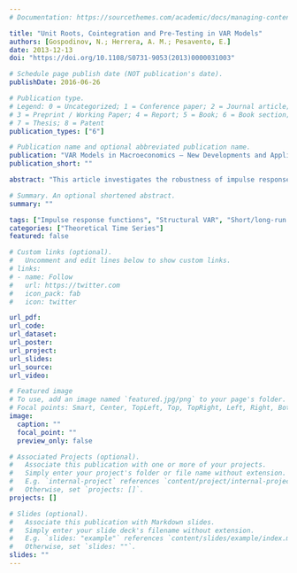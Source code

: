 ```yaml
---
# Documentation: https://sourcethemes.com/academic/docs/managing-content/

title: "Unit Roots, Cointegration and Pre-Testing in VAR Models"
authors: [Gospodinov, N.; Herrera, A. M.; Pesavento, E.]
date: 2013-12-13
doi: "https://doi.org/10.1108/S0731-9053(2013)0000031003"

# Schedule page publish date (NOT publication's date).
publishDate: 2016-06-26

# Publication type.
# Legend: 0 = Uncategorized; 1 = Conference paper; 2 = Journal article;
# 3 = Preprint / Working Paper; 4 = Report; 5 = Book; 6 = Book section;
# 7 = Thesis; 8 = Patent
publication_types: ["6"]

# Publication name and optional abbreviated publication name.
publication: "VAR Models in Macroeconomics – New Developments and Applications: Essays in Honor of Christopher A. Sims (Advances in Econometrics, Vol. 32), Emerald Group Publishing Limited, pp. 81-115"
publication_short: ""

abstract: "This article investigates the robustness of impulse response estimators to near unit roots and near cointegration in vector autoregressive (VAR) models. We compare estimators based on VAR specifications determined by pretests for unit roots and cointegration as well as unrestricted VAR specifications in levels. Our main finding is that the impulse response estimators obtained from the levels specification tend to be most robust when the magnitude of the roots is not known. The pretest specification works well only when the restrictions imposed by the model are satisfied. Its performance deteriorates even for small deviations from the exact unit root for one or more model variables. We illustrate the practical relevance of our results through simulation examples and an empirical application."

# Summary. An optional shortened abstract.
summary: ""

tags: ["Impulse response functions", "Structural VAR", "Short/long-run identification", "Pre-testing", "Unit roots", "Cointegration"]
categories: ["Theoretical Time Series"]
featured: false

# Custom links (optional).
#   Uncomment and edit lines below to show custom links.
# links:
# - name: Follow
#   url: https://twitter.com
#   icon_pack: fab
#   icon: twitter

url_pdf: 
url_code:
url_dataset:
url_poster:
url_project:
url_slides:
url_source:
url_video:

# Featured image
# To use, add an image named `featured.jpg/png` to your page's folder. 
# Focal points: Smart, Center, TopLeft, Top, TopRight, Left, Right, BottomLeft, Bottom, BottomRight.
image:
  caption: ""
  focal_point: ""
  preview_only: false

# Associated Projects (optional).
#   Associate this publication with one or more of your projects.
#   Simply enter your project's folder or file name without extension.
#   E.g. `internal-project` references `content/project/internal-project/index.md`.
#   Otherwise, set `projects: []`.
projects: []

# Slides (optional).
#   Associate this publication with Markdown slides.
#   Simply enter your slide deck's filename without extension.
#   E.g. `slides: "example"` references `content/slides/example/index.md`.
#   Otherwise, set `slides: ""`.
slides: ""
---
```

